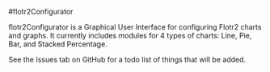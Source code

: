 #flotr2Configurator

flotr2Configurator is a Graphical User Interface for configuring Flotr2 charts and graphs. It currently includes modules for 4 types of charts: Line, Pie, Bar, and Stacked Percentage. 

See the Issues tab on GitHub for a todo list of things that will be added.